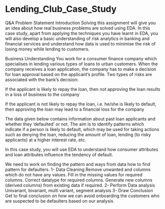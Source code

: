# Lending_Club_Case_Study


Q&A
Problem Statement
Introduction
Solving this assignment will give you an idea about how real business problems are solved using EDA. In this case study, apart from applying the techniques you have learnt in EDA, you will also develop a basic understanding of risk analytics in banking and financial services and understand how data is used to minimise the risk of losing money while lending to customers.

  

Business Understanding
You work for a consumer finance company which specialises in lending various types of loans to urban customers. When the company receives a loan application, the company has to make a decision for loan approval based on the applicant’s profile. Two types of risks are associated with the bank’s decision:

If the applicant is likely to repay the loan, then not approving the loan results in a loss of business to the company

If the applicant is not likely to repay the loan, i.e. he/she is likely to default, then approving the loan may lead to a financial loss for the company

 

The data given below contains information about past loan applicants and whether they ‘defaulted’ or not. The aim is to identify patterns which indicate if a person is likely to default, which may be used for taking actions such as denying the loan, reducing the amount of loan, lending (to risky applicants) at a higher interest rate, etc.

 

In this case study, you will use EDA to understand how consumer attributes and loan attributes influence the tendency of default.

We need to work on finding the pattern and ways from data how to find pattern for defaulters.
1- Data Cleaning 
    Remove unwanted and columns which do not have any values.
    Fill in the missing values for required columns.
    Correct datatype for required columns.
    Generate new columns (derived columns) from existing data if required.
2- Perform Data analysis
    Univariant, bivariant, multi variant, segment analysis
3- Draw Conclusion
    Get to final conclusion on how we can avoid onboarding the customers who are suspected to be defaulters based on our analysis.
    
   

